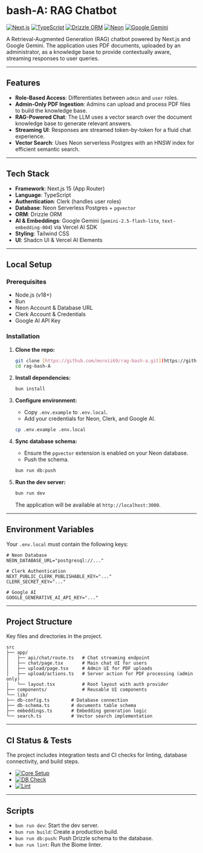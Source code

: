 # bash-A: RAG Chatbot

[![Next.js](https://img.shields.io/badge/Next.js-15-black?style=for-the-badge&logo=next.js&logoColor=white)](https://nextjs.org/)
[![TypeScript](https://img.shields.io/badge/TypeScript-5-blue?style=for-the-badge&logo=typescript&logoColor=white)](https://www.typescriptlang.org/)
[![Drizzle ORM](https://img.shields.io/badge/Drizzle-ORM-green?style=for-the-badge&logo=drizzle&logoColor=white)](https://orm.drizzle.team/)
[![Neon](https://img.shields.io/badge/Neon-DB-blueviolet?style=for-the-badge&logo=neon&logoColor=white)](https://neon.tech/)
[![Google Gemini](https://img.shields.io/badge/Google-Gemini-4285F4?style=for-the-badge&logo=google-gemini&logoColor=white)](https://ai.google.dev/)

A Retrieval-Augmented Generation (RAG) chatbot powered by Next.js and Google Gemini. The application uses PDF documents, uploaded by an administrator, as a knowledge base to provide contextually aware, streaming responses to user queries.

---

## Features

-   **Role-Based Access**: Differentiates between `admin` and `user` roles.
-   **Admin-Only PDF Ingestion**: Admins can upload and process PDF files to build the knowledge base.
-   **RAG-Powered Chat**: The LLM uses a vector search over the document knowledge base to generate relevant answers.
-   **Streaming UI**: Responses are streamed token-by-token for a fluid chat experience.
-   **Vector Search**: Uses Neon serverless Postgres with an HNSW index for efficient semantic search.

---

## Tech Stack

-   **Framework**: Next.js 15 (App Router)
-   **Language**: TypeScript
-   **Authentication**: Clerk (handles user roles)
-   **Database**: Neon Serverless Postgres + `pgvector`
-   **ORM**: Drizzle ORM
-   **AI & Embeddings**: Google Gemini (`gemini-2.5-flash-lite`, `text-embedding-004`) via Vercel AI SDK
-   **Styling**: Tailwind CSS
-   **UI**: Shadcn UI & Vercel AI Elements

---

## Local Setup

### Prerequisites

-   Node.js (v18+)
-   Bun
-   Neon Account & Database URL
-   Clerk Account & Credentials
-   Google AI API Key

### Installation

1.  **Clone the repo:**
    ```bash
    git clone [https://github.com/moroii69/rag-bash-a.git](https://github.com/moroii69/rag-bash-a.git)
    cd rag-bash-A
    ```

2.  **Install dependencies:**
    ```bash
    bun install
    ```

3.  **Configure environment:**
    -   Copy `.env.example` to `.env.local`.
    -   Add your credentials for Neon, Clerk, and Google AI.
    ```bash
    cp .env.example .env.local
    ```

4.  **Sync database schema:**
    -   Ensure the `pgvector` extension is enabled on your Neon database.
    -   Push the schema.
    ```bash
    bun run db:push
    ```

5.  **Run the dev server:**
    ```bash
    bun run dev
    ```
    The application will be available at `http://localhost:3000`.

---

## Environment Variables

Your `.env.local` must contain the following keys:

```env
# Neon Database
NEON_DATABASE_URL="postgresql://..."

# Clerk Authentication
NEXT_PUBLIC_CLERK_PUBLISHABLE_KEY="..."
CLERK_SECRET_KEY="..."

# Google AI
GOOGLE_GENERATIVE_AI_API_KEY="..."
```
---

## Project Structure

Key files and directories in the project.

```
src
├── app/
│   ├── api/chat/route.ts   # Chat streaming endpoint
│   ├── chat/page.tsx       # Main chat UI for users
│   ├── upload/page.tsx     # Admin UI for PDF uploads
│   ├── upload/actions.ts   # Server action for PDF processing (admin only)
│   └── layout.tsx          # Root layout with auth provider
├── components/             # Reusable UI components
└── lib/
├── db-config.ts        # Database connection
├── db-schema.ts        # documents table schema
├── embeddings.ts       # Embedding generation logic
└── search.ts           # Vector search implementation
```

---

## CI Status & Tests

The project includes integration tests and CI checks for linting, database connectivity, and build steps.

-   [![Core Setup](https://img.shields.io/badge/Core%20Setup-Passing-green?style=flat-square)](https://github.com/moroii69/rag-bash-a/actions)
-   [![DB Check](https://img.shields.io/badge/DB%20Check-Passing-green?style=flat-square)](https://github.com/moroii69/rag-bash-a/actions)
-   [![Lint](https://img.shields.io/badge/Lint-Passing-green?style=flat-square)](https://github.com/moroii69/rag-bash-a/actions)

---

## Scripts

-   `bun run dev`: Start the dev server.
-   `bun run build`: Create a production build.
-   `bun run db:push`: Push Drizzle schema to the database.
-   `bun run lint`: Run the Biome linter.